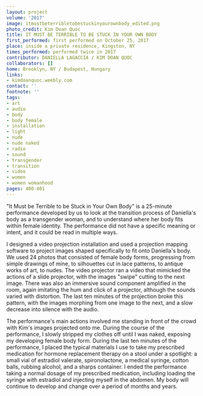 ```yaml
---
layout: project
volume: '2017'
image: itmustbeterribletobestuckinyourownbody_edited.png
photo_credit: Kim Doan Quoc
title: IT MUST BE TERRIBLE TO BE STUCK IN YOUR OWN BODY
first_performed: first performed on October 25, 2017
place: inside a private residence, Kingston, NY
times_performed: performed twice in 2017
contributor: DANIELLA LAGACCIA / KIM DOAN QUOC
collaborators: []
home: Brooklyn, NY / Budapest, Hungary
links:
- kimdoanquoc.weebly.com
contact: ''
footnote: ''
tags:
- art
- audio
- body
- body female
- installation
- light
- nude
- nude naked
- radio
- sound
- transgender
- transition
- video
- women
- women womanhood
pages: 400-401
---
```


"It Must be Terrible to be Stuck in Your Own Body" is a 25-minute performance developed by us to look at the transition process of Daniella's body as a transgender woman, and to understand where her body fits within female identity. The performance did not have a specific meaning or intent, and it could be read in multiple ways.

I designed a video projection installation and used a projection mapping software to project images shaped specifically to fit onto Daniella's body. We used 24 photos that consisted of female body forms, progressing from simple drawings of mine, to silhouettes cut in lace patterns, to antique works of art, to nudes. The video projector ran a video that mimicked the actions of a slide projector, with the images "swipe" cutting to the next image. There was also an immersive sound component amplified in the room, again imitating the hum and click of a projector, although the sounds varied with distortion. The last ten minutes of the projection broke this pattern, with the images morphing from one image to the next, and a slow decrease into silence with the audio.

The performance's main actions involved me standing in front of the crowd with Kim's images projected onto me. During the course of the performance, I slowly stripped my clothes off until I was naked, exposing my developing female body form. During the last ten minutes of the performance, I placed the typical materials I use to take my prescribed medication for hormone replacement therapy on a stool under a spotlight: a small vial of estradiol valerate, spironolactone, a medical syringe, cotton balls, rubbing alcohol, and a sharps container. I ended the performance taking a normal dosage of my prescribed medication, including loading the syringe with estradiol and injecting myself in the abdomen. My body will continue to develop and change over a period of months and years.
